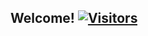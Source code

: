 <h2>Welcome! <a href="https://github.com/Roger-Mapoga"> <img src="https://visitor-badge.laobi.icu/badge?page_id=RussellDash332" alt="Visitors"></a></h2>
